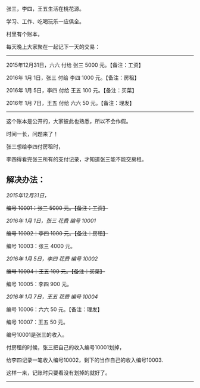 
张三，李四，王五生活在桃花源。

学习、工作、吃喝玩乐一应俱全。

村里有个账本，

每天晚上大家聚在一起记下一天的交易：

---

2015年12月31日，六六 付给 张三 5000 元。【备注：工资】

2016年 1月 1日，张三 付给 李四 1000 元。【备注：房租】

2016年 1月 5日，李四 付给 王五  100 元。【备注：买菜】

2016年 1月 7日，王五 付给 六六   50 元。【备注：理发】

---

这个账本是公开的，大家彼此也熟悉，所以不会作假。

时间一长，问题来了！

张三想给李四付房租时，

李四得看完张三所有的支付记录，才知道张三能不能交房租。

解决办法：
---

*2015年12月31日，*

~~编号 10001：张三 5000 元。【备注：工资】~~


*2016年 1月 1日，张三 花费 编号 10001*

~~编号 10002：李四 1000 元。【备注：房租】~~

编号 10003：张三 4000 元。


*2016年 1月 5日，李四 花费 编号 10002*

~~编号 10004：王五  100 元。【备注：买菜】~~

编号 10005：李四  900 元。


*2016年 1月 7日，王五 花费 编号 10004*

编号 10006：六六   50 元。【备注：理发】

编号 10007：王五   50 元。


编号10001是张三的收入。

付房租的时候，张三把自己的收入编号10001划掉，

给李四记录一笔收入编号10002，剩下的当作自己的收入编号10003.

这样一来，记账时只要看没有划掉的就好了。

---
